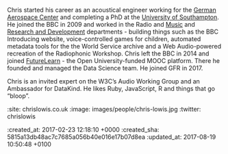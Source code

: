 Chris started his career as an acoustical engineer working for the [German Aerospace Center][dlr] and completing a PhD at the [University of Southampton][isvr]. He joined the BBC in 2009 and worked in the Radio and [Music][bbc-music] and [Research and Development][bbc-rd] departments - building things such as the BBC Introducing website, voice-controlled games for children, automated metadata tools for the the World Service archive and a Web Audio-powered recreation of the Radiophonic Workshop. Chris left the BBC in 2014 and joined [FutureLearn][futurelearn] - the Open University-funded MOOC platform. There he founded and managed the Data Science team. He joined GFR in 2017.

Chris is an invited expert on the W3C’s Audio Working Group and an Ambassador for DataKind. He likes Ruby, JavaScript, R and things that go “bloop”.

[dlr]: http://www.dlr.de
[isvr]: http://www.southampton.ac.uk/engineering/research/centres/isvr.page
[bbc-music]: http://www.bbc.co.uk/music
[bbc-rd]: http://www.bbc.co.uk/rd
[futurelearn]: https://futurelearn.com

:site: chrislowis.co.uk
:image: images/people/chris-lowis.jpg
:twitter: chrislowis

:created_at: 2017-02-23 12:18:10 +0000
:created_sha: 5815a13db48ac7c7685a056b40e016e17b07d8ea
:updated_at: 2017-08-19 10:50:48 +0100
